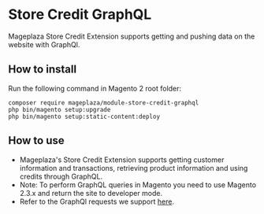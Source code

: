 # Store Credit GraphQL

Mageplaza Store Credit Extension supports getting and pushing data on the website with GraphQl.

## How to install

Run the following command in Magento 2 root folder:

```
composer require mageplaza/module-store-credit-graphql
php bin/magento setup:upgrade
php bin/magento setup:static-content:deploy
```

## How to use

- Mageplaza's Store Credit Extension supports getting customer information and transactions, retrieving product information and using credits through GraphQL.
- Note: To perform GraphQL queries in Magento you need to use Magento 2.3.x and return the site to developer mode.
- Refer to the GraphQl requests we support [here](https://documenter.getpostman.com/view/6685698/SzKVRdWF?version=latest).
